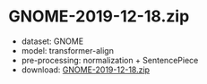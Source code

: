 # GNOME-2019-12-18.zip

* dataset: GNOME
* model: transformer-align
* pre-processing: normalization + SentencePiece
* download: [GNOME-2019-12-18.zip](https://object.pouta.csc.fi/OPUS-MT-dev/cat-en/GNOME-2019-12-18.zip)

